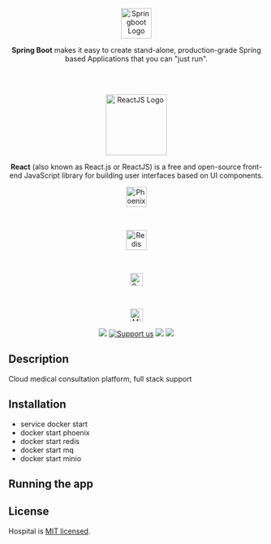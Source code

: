 <br/><br/>
<p align="center">
  <a href="https://github.com/jrhe123" target="blank"><img src="https://spring.io/images/spring-logo-2022-93b99aee11ba10c57283810ff6f7f500.svg" height="60" alt="Springboot Logo" /></a>
</p>
<p align="center"><b>Spring Boot</b> makes it easy to create stand-alone, production-grade Spring based Applications that you can "just run".
</p><br/><br/>

<p align="center">
  <a href="https://github.com/jrhe123" target="blank"><img src="https://miro.medium.com/max/700/1*dLaDL-lSN0iprzmOpmM7zQ.png" height="120" alt="ReactJS Logo" /></a>
</p>
<p align="center"><b>React</b> (also known as React.js or ReactJS) is a free and open-source front-end JavaScript library for building user interfaces based on UI components.
</p>

<p align="center">
  <a href="https://github.com/jrhe123" target="blank"><img src="https://camo.githubusercontent.com/989a637f9e29eb989a3e8cef1d63921f24d4fe231e3d288e657f3187abec8a3f/68747470733a2f2f70686f656e69782e6170616368652e6f72672f696d616765732f70686f656e69782d6c6f676f2d736d616c6c2e706e67" height="40" alt="Phoenix Logo" /></a>
</p><br/>
<p align="center">
  <a href="https://github.com/jrhe123" target="blank"><img src="https://upload.wikimedia.org/wikipedia/en/6/6b/Redis_Logo.svg" height="40" alt="Redis Logo" /></a>
</p><br/>
<p align="center">
  <a href="https://github.com/jrhe123" target="blank"><img src="https://www.rabbitmq.com/img/logo-rabbitmq.svg" height="25" alt="RabbitMQ Logo" /></a>
</p><br/>
<p align="center">
  <a href="https://github.com/jrhe123" target="blank"><img src="https://raw.githubusercontent.com/minio/minio/master/.github/logo.svg?sanitize=true" height="25" alt="Minio Logo" /></a>
</p>

<p align="center">
  <a href="https://github.com/jrhe123" target="_blank"><img src="https://img.shields.io/badge/Donate-PayPal-ff3f59.svg"/></a>
  <a href="https://github.com/jrhe123"  target="_blank"><img src="https://img.shields.io/badge/Support%20us-Open%20Collective-41B883.svg" alt="Support us"></a>
  <a href="https://twitter.com/springboot" target="_blank"><img src="https://img.shields.io/twitter/follow/springboot.svg?style=social&label=Follow"></a>
  <a href="https://twitter.com/springboot" target="_blank"><img src="https://img.shields.io/twitter/follow/reactjs.svg?style=social&label=Follow"></a>
</p>

## Description

Cloud medical consultation platform, full stack support

## Installation

- service docker start
- docker start phoenix
- docker start redis
- docker start mq
- docker start minio

## Running the app


## License

Hospital is [MIT licensed](LICENSE).